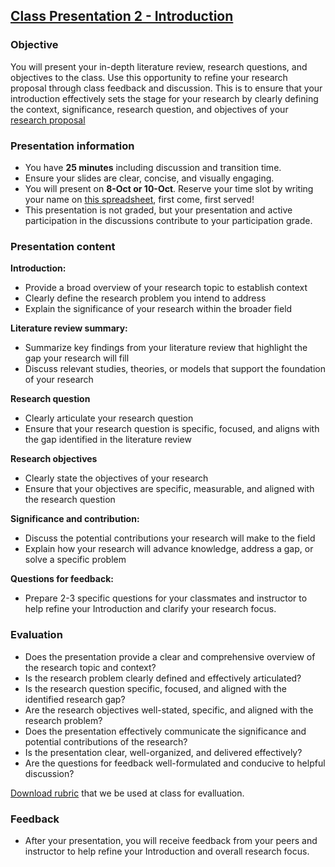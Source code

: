 ## [Class Presentation 2 - Introduction](https://aselshall.github.io/rm/hw/class-presentation2)

### Objective
You will present your in-depth literature review, research questions, and objectives to the class.  Use this opportunity to refine your research proposal through class feedback and discussion. This is to ensure that your introduction effectively sets the stage for your research by clearly defining the context, significance, research question, and objectives of your [research proposal](https://aselshall.github.io/rm/hw/proposal-outline)

### Presentation information
- You have **25 minutes** including discussion and transition time.
- Ensure your slides are clear, concise, and visually engaging.
- You will present on **8-Oct or 10-Oct**. Reserve your time slot by writing your name on [this spreadsheet](https://docs.google.com/spreadsheets/d/1G-99MJ8G02TWRa-Wj1ddzGLvPtAC-wa310zh5G30alo/edit?usp=sharing), first come, first served!
- This presentation is not graded, but your presentation and active participation in the discussions contribute to your participation grade.


### Presentation content

**Introduction:**
- Provide a broad overview of your research topic to establish context
- Clearly define the research problem you intend to address
- Explain the significance of your research within the broader field

**Literature review summary:**
- Summarize key findings from your literature review that highlight the gap your research will fill
- Discuss relevant studies, theories, or models that support the foundation of your research

**Research question**
- Clearly articulate your research question
- Ensure that your research question is specific, focused, and aligns with the gap identified in the literature review

**Research objectives**
- Clearly state the objectives of your research
- Ensure that your objectives are specific, measurable, and aligned with the research question

**Significance and contribution:**
- Discuss the potential contributions your research will make to the field
- Explain how your research will advance knowledge, address a gap, or solve a specific problem

**Questions for feedback:**
- Prepare 2-3 specific questions for your classmates and instructor to help refine your Introduction and clarify your research focus.

### Evaluation
- Does the presentation provide a clear and comprehensive overview of the research topic and context?
- Is the research problem clearly defined and effectively articulated?
- Is the research question specific, focused, and aligned with the identified research gap?
- Are the research objectives well-stated, specific, and aligned with the research problem?
- Does the presentation effectively communicate the significance and potential contributions of the research?
- Is the presentation clear, well-organized, and delivered effectively?
- Are the questions for feedback well-formulated and conducive to helpful discussion?

[Download rubric](https://aselshall.github.io/rm/hw/Class%20presentation2%20rubric.docx) that we be used at class for evalluation.

### Feedback
- After your presentation, you will receive feedback from your peers and instructor to help refine your Introduction and overall research focus.
